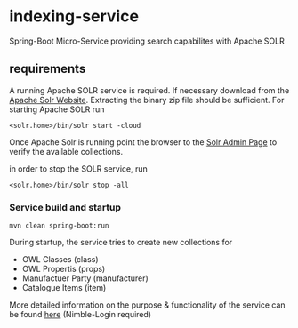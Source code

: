 # indexing-service
Spring-Boot Micro-Service providing search capabilites with Apache SOLR

## requirements

A running Apache SOLR service is required. If necessary download from the [Apache Solr Website](https://lucene.apache.org/solr/). Extracting the binary zip file should be sufficient. For starting Apache SOLR run

```
<solr.home>/bin/solr start -cloud
```
Once Apache Solr is running point the browser to the [Solr Admin Page](http://localhost:8983/solr/) to verify the available collections.

in order to stop the SOLR service, run 

```
<solr.home>/bin/solr stop -all
```

### Service build and startup

 ```
 mvn clean spring-boot:run
 ```

 During startup, the service tries to create new collections for
 
 - OWL Classes (class)
 - OWL Propertis (props)
 - Manufactuer Party (manufacturer)
 - Catalogue Items (item)
 
 More detailed information on the purpose & functionality of the service can be found [here](https://secure.salzburgresearch.at/wiki/pages/viewpage.action?pageId=33062939) (Nimble-Login required)
 
